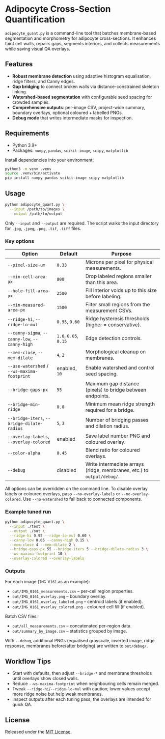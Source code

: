 # Adipocyte Cross-Section Quantification

`adipocyte_quant.py` is a command-line tool that batches membrane-based segmentation and morphometry for adipocyte cross-sections. It enhances faint cell walls, repairs gaps, segments interiors, and collects measurements while saving visual QA overlays.

## Features
- **Robust membrane detection** using adaptive histogram equalisation, ridge filters, and Canny edges.
- **Gap bridging** to connect broken walls via distance-constrained skeleton linking.
- **Watershed-based segmentation** with configurable seed spacing for crowded samples.
- **Comprehensive outputs**: per-image CSV, project-wide summary, boundary overlays, optional coloured + labelled PNGs.
- **Debug mode** that writes intermediate masks for inspection.

## Requirements
- Python 3.9+
- Packages: `numpy`, `pandas`, `scikit-image`, `scipy`, `matplotlib`

Install dependencies into your environment:

```bash
python3 -m venv .venv
source .venv/bin/activate
pip install numpy pandas scikit-image scipy matplotlib
```

## Usage

```bash
python adipocyte_quant.py \
  --input /path/to/images \
  --output /path/to/output
```

Only `--input` and `--output` are required. The script walks the input directory for `.jpg`, `.jpeg`, `.png`, `.tif`, `.tiff` files.

### Key options

| Option | Default | Purpose |
| --- | --- | --- |
| `--pixel-size-um` | `0.33` | Microns per pixel for physical measurements. |
| `--min-cell-area-px` | `800` | Drop labeled regions smaller than this area. |
| `--hole-fill-area-px` | `2500` | Fill interior voids up to this size before labeling. |
| `--min-measured-area-px` | `1500` | Filter small regions from the measurement CSVs. |
| `--ridge-hi`, `--ridge-lo-mul` | `0.95`, `0.60` | Ridge hysteresis thresholds (higher = conservative). |
| `--canny-sigma`, `--canny-low`, `--canny-high` | `1.6`, `0.05`, `0.15` | Edge detection controls. |
| `--mem-close`, `--mem-dilate` | `4`, `2` | Morphological cleanup on membranes. |
| `--use-watershed` / `--ws-maxima-footprint` | enabled, `10` | Enable watershed and control seed spacing. |
| `--bridge-gaps-px` | `55` | Maximum gap distance (pixels) to bridge between endpoints. |
| `--bridge-min-ridge` | `0.0` | Minimum mean ridge strength required for a bridge. |
| `--bridge-iters`, `--bridge-dilate-radius` | `5`, `3` | Number of bridging passes and dilation radius. |
| `--overlay-labels`, `--overlay-colored` | enabled | Save label number PNG and coloured overlay. |
| `--color-alpha` | `0.45` | Blend ratio for coloured overlays. |
| `--debug` | disabled | Write intermediate arrays (ridge, membranes, etc.) to `output/debug/`. |

All options can be overridden on the command line. To disable overlay labels or coloured overlays, pass `--no-overlay-labels` or `--no-overlay-colored`. Use `--no-watershed` to fall back to connected components.

### Example tuned run

```bash
python adipocyte_quant.py \
  --input ./test \
  --output ./out \
  --ridge-hi 0.95 --ridge-lo-mul 0.60 \
  --canny-low 0.05 --canny-high 0.15 \
  --mem-close 4 --mem-dilate 2 \
  --bridge-gaps-px 55 --bridge-iters 5 --bridge-dilate-radius 3 \
  --ws-maxima-footprint 10 \
  --overlay-colored --overlay-labels
```

### Outputs

For each image (`IMG_0161` as an example):
- `out/IMG_0161_measurements.csv` – per-cell region properties.
- `out/IMG_0161_overlay.png` – boundary overlay.
- `out/IMG_0161_overlay_labeled.png` – centroid labels (if enabled).
- `out/IMG_0161_overlay_colored.png` – coloured cell fill (if enabled).

Batch CSV files:
- `out/all_measurements.csv` – concatenated per-region data.
- `out/summary_by_image.csv` – statistics grouped by image.

With `--debug`, additional PNGs (equalised grayscale, inverted image, ridge response, membranes before/after bridging) are written to `out/debug/`.

## Workflow Tips
- Start with defaults, then adjust `--bridge-*` and membrane thresholds until overlays show closed walls.
- Reduce `--ws-maxima-footprint` when neighbouring cells remain merged.
- Tweak `--ridge-hi`/`--ridge-lo-mul` with caution; lower values accept more ridge noise but help weak membranes.
- Inspect outputs after each tuning pass; the overlays are intended for quick QA.

## License

Released under the [MIT License](LICENSE).
